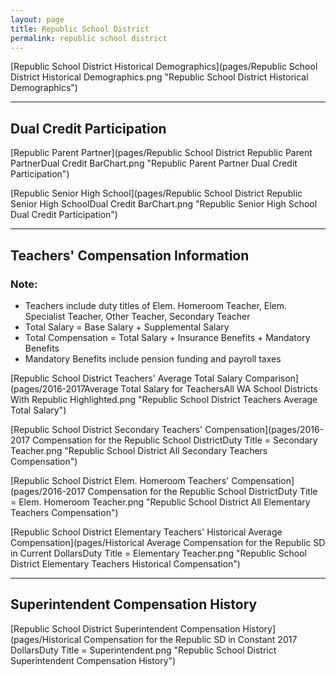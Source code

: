 ```yaml
---
layout: page
title: Republic School District
permalink: republic school district
---
```



[Republic School District Historical Demographics](pages/Republic School District Historical Demographics.png "Republic School District Historical Demographics")

___

## Dual Credit Participation

[Republic Parent Partner](pages/Republic School District Republic Parent PartnerDual Credit BarChart.png "Republic Parent Partner Dual Credit Participation")

[Republic Senior High School](pages/Republic School District Republic Senior High SchoolDual Credit BarChart.png "Republic Senior High School Dual Credit Participation")


___

## Teachers' Compensation Information
### Note:
- Teachers include duty titles of Elem. Homeroom Teacher, Elem. Specialist Teacher, Other Teacher, Secondary Teacher
- Total Salary = Base Salary + Supplemental Salary
- Total Compensation = Total Salary + Insurance Benefits + Mandatory Benefits
- Mandatory Benefits include pension funding and payroll taxes

[Republic School District Teachers' Average Total Salary Comparison](pages/2016-2017Average Total Salary for TeachersAll WA School Districts With Republic Highlighted.png "Republic School District Teachers Average Total Salary")

[Republic School District Secondary Teachers' Compensation](pages/2016-2017 Compensation for the Republic School DistrictDuty Title = Secondary Teacher.png "Republic School District All Secondary Teachers Compensation")

[Republic School District Elem. Homeroom Teachers' Compensation](pages/2016-2017 Compensation for the Republic School DistrictDuty Title = Elem. Homeroom Teacher.png "Republic School District All Elementary Teachers Compensation")

[Republic School District Elementary Teachers' Historical Average Compensation](pages/Historical Average Compensation for the Republic SD in Current DollarsDuty Title = Elementary Teacher.png "Republic School District Elementary Teachers Historical Compensation")


___

## Superintendent Compensation History

[Republic School District Superintendent Compensation History](pages/Historical Compensation for the Republic SD in Constant 2017 DollarsDuty Title = Superintendent.png "Republic School District Superintendent Compensation History")

